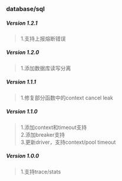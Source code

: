 ### database/sql

##### Version 1.2.1
> 1.支持上报熔断错误 

##### Version 1.2.0
> 1.添加数据库读写分离 

##### Version 1.1.1
> 1.修复部分函数中的context cancel leak  

##### Version 1.1.0
> 1.添加context和timeout支持  
> 2.添加breaker支持  
> 3.更新driver，支持context/pool timeout  

##### Version 1.0.0
> 1.支持trace/stats  
